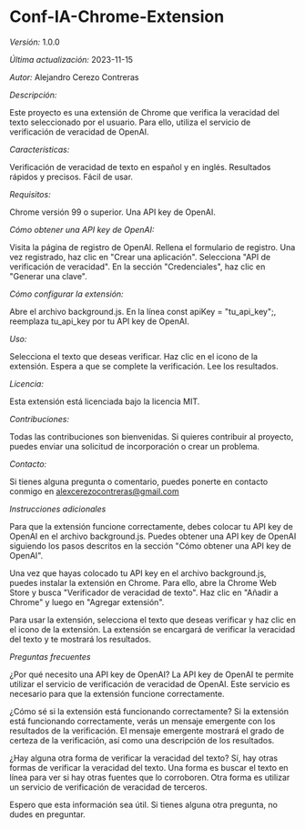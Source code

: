 # Conf-IA-Chrome-Extension

*Versión:* 1.0.0

*Última actualización:* 2023-11-15

*Autor:* Alejandro Cerezo Contreras

*Descripción:*

Este proyecto es una extensión de Chrome que verifica la veracidad del texto seleccionado por el usuario. Para ello, utiliza el servicio de verificación de veracidad de OpenAI.

*Características:*

Verificación de veracidad de texto en español y en inglés.
Resultados rápidos y precisos.
Fácil de usar.

*Requisitos:*

Chrome versión 99 o superior.
Una API key de OpenAI.

*Cómo obtener una API key de OpenAI:*

Visita la página de registro de OpenAI.
Rellena el formulario de registro.
Una vez registrado, haz clic en "Crear una aplicación".
Selecciona "API de verificación de veracidad".
En la sección "Credenciales", haz clic en "Generar una clave".

*Cómo configurar la extensión:*

Abre el archivo background.js.
En la línea const apiKey = "tu_api_key";, reemplaza tu_api_key por tu API key de OpenAI.

*Uso:*

Selecciona el texto que deseas verificar.
Haz clic en el icono de la extensión.
Espera a que se complete la verificación.
Lee los resultados.

*Licencia:*

Esta extensión está licenciada bajo la licencia MIT.

*Contribuciones:*

Todas las contribuciones son bienvenidas. Si quieres contribuir al proyecto, puedes enviar una solicitud de incorporación o crear un problema.

*Contacto:*

Si tienes alguna pregunta o comentario, puedes ponerte en contacto conmigo en alexcerezocontreras@gmail.com

*Instrucciones adicionales*

Para que la extensión funcione correctamente, debes colocar tu API key de OpenAI en el archivo background.js. Puedes obtener una API key de OpenAI siguiendo los pasos descritos en la sección "Cómo obtener una API key de OpenAI".

Una vez que hayas colocado tu API key en el archivo background.js, puedes instalar la extensión en Chrome. Para ello, abre la Chrome Web Store y busca "Verificador de veracidad de texto". Haz clic en "Añadir a Chrome" y luego en "Agregar extensión".

Para usar la extensión, selecciona el texto que deseas verificar y haz clic en el icono de la extensión. La extensión se encargará de verificar la veracidad del texto y te mostrará los resultados.

*Preguntas frecuentes*

¿Por qué necesito una API key de OpenAI?
La API key de OpenAI te permite utilizar el servicio de verificación de veracidad de OpenAI. Este servicio es necesario para que la extensión funcione correctamente.

¿Cómo sé si la extensión está funcionando correctamente?
Si la extensión está funcionando correctamente, verás un mensaje emergente con los resultados de la verificación. El mensaje emergente mostrará el grado de certeza de la verificación, así como una descripción de los resultados.

¿Hay alguna otra forma de verificar la veracidad del texto?
Sí, hay otras formas de verificar la veracidad del texto. Una forma es buscar el texto en línea para ver si hay otras fuentes que lo corroboren. Otra forma es utilizar un servicio de verificación de veracidad de terceros.

Espero que esta información sea útil. Si tienes alguna otra pregunta, no dudes en preguntar.
